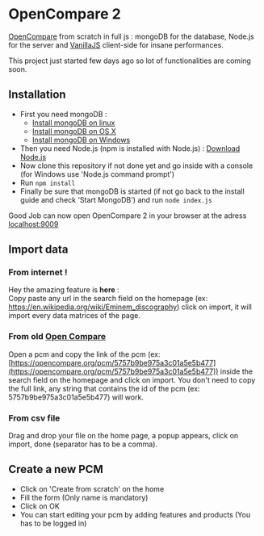 # OpenCompare 2

[OpenCompare](https://github.com/OpenCompare/OpenCompare) from scratch in full js : mongoDB for the database, Node.js for the server and [VanillaJS](http://vanilla-js.com/) client-side for insane performances.

This project just started few days ago so lot of functionalities are coming soon.

## Installation
- First you need mongoDB :
  - [Install mongoDB on linux](https://docs.mongodb.com/manual/administration/install-on-linux/)
  - [Install mongoDB on OS X](https://docs.mongodb.com/manual/tutorial/install-mongodb-on-os-x/)
  - [Install mongoDB on Windows](https://docs.mongodb.com/manual/tutorial/install-mongodb-on-windows/)
- Then you need Node.js (npm is installed with Node.js) : [Download Node.js](https://nodejs.org/)
- Now clone this repository if not done yet and go inside with a console (for Windows use 'Node.js command prompt')
- Run `npm install`
- Finally be sure that mongoDB is started (if not go back to the install guide and check 'Start MongoDB') and run `node index.js`

Good Job can now open OpenCompare 2 in your browser at the adress [localhost:9009](localhost:9009)

## Import data

### From internet !
Hey the amazing feature is **here** :  
Copy paste any url in the search field on the homepage (ex: https://en.wikipedia.org/wiki/Eminem_discography) click on import, it will import every data matrices of the page.

### From old [Open Compare](http://37.59.124.84:9001/)
Open a pcm and copy the link of the pcm (ex: [https://opencompare.org/pcm/5757b9be975a3c01a5e5b477](https://opencompare.org/pcm/5757b9be975a3c01a5e5b477)) inside the search field on the homepage and click on import. You don't need to copy the full link, any string that contains the id of the pcm (ex: 5757b9be975a3c01a5e5b477) will work.

### From csv file
Drag and drop your file on the home page, a popup appears, click on import, done (separator has to be a comma).

## Create a new PCM
- Click on 'Create from scratch' on the home
- Fill the form (Only name is mandatory)
- Click on OK
- You can start editing your pcm by adding features and products (You has to be logged in)

